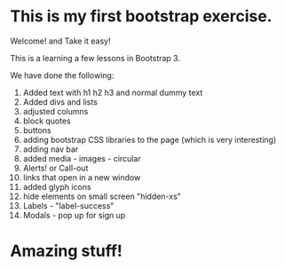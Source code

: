 # This is my first bootstrap exercise.

Welcome! and Take it easy!

This is a learning a few lessons in Bootstrap 3.

We have done the following: 
1. Added text with h1 h2 h3 and normal dummy text
2. Added divs and lists
3. adjusted columns
4. block quotes
5. buttons
6. adding bootstrap CSS libraries to the page (which is very interesting)
7. adding nav bar
8. added media - images - circular
9. Alerts! or Call-out
10. links that open in a new window
11. added glyph icons
12. hide elements on small screen "hidden-xs"
13. Labels - "label-success"
14. Modals - pop up for sign up

<h1>Amazing stuff!</h1>